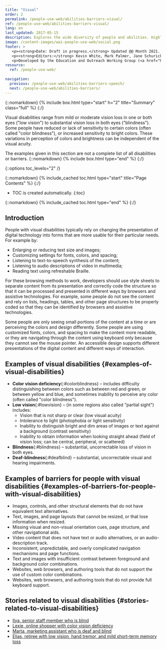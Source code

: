 ```yaml
---
title: "Visual"
order: 2
permalink: /people-use-web/abilities-barriers-visual/
ref: /people-use-web/abilities-barriers-visual/
lang: en
last_updated: 2017-05-15
description: Explores the wide diversity of people and abilities. Highlights accessibility barriers that people may experience because of inaccessible digital technology.
image: /content-images/wai-people-use-web/social.png
footer: >
   <p><strong>Date: Draft in progress.</strong> Updated @@ Month 2021. First published Month 20@@. CHANGELOG.</p>
   <p><strong>Editors:</strong> Kevin White, Mark Palmer, Jane Schurick, and <a href="https://www.w3.org/People/shadi/">Shadi Abou_Zahra</a>.  <strong>Contributors:</strong> @@name, @@name, and <a href="https://www.w3.org/groups/wg/eowg/participants">participants of EOWG</a>. ACKNOWLEDGEMENTS lists past editors and additional contributors.</p>
   <p>Developed by the Education and Outreach Working Group (<a href="http://www.w3.org/WAI/EO/">EOWG</a>). Previously developed with the <a href="https://www.w3.org/WAI/EO/2008/wai-age-tf">WAI-AGE Task Force</a>, with support of the <a href="https://www.w3.org/WAI/WAI-AGE/">WAI-AGE Project</a>.</p>
resource:
  ref: /people-use-web/
  
navigation:
  previous: /people-use-web/abilities-barriers-speech/
  next: /people-use-web/abilities-barriers/
---
```


{::nomarkdown}
{% include box.html type="start" h="2" title="Summary" class="full" %}
{:/}

Visual disabilities range from mild or moderate vision loss in one or both eyes ("low vision") to substantial vision loss in both eyes ("blindness"). Some people have reduced or lack of sensitivity to certain colors (often called "color blindness"), or increased sensitivity to bright colors. These variations in perception of colors and brightness can be independent of the visual acuity.

The examples given in this section are not a complete list of all disabilities or barriers.
{::nomarkdown}
{% include box.html type="end" %}
{:/}


{::options toc_levels="2" /}

{::nomarkdown}
{% include_cached toc.html type="start" title="Page Contents" %}
{:/}

-   TOC is created automatically.
{:toc}

{::nomarkdown}
{% include_cached toc.html type="end" %}
{:/}

## Introduction

People with visual disabilities typically rely on changing the presentation of digital technology into forms that are more usable for their particular needs. For example by:

-   Enlarging or reducing text size and images;
-   Customizing settings for fonts, colors, and spacing;
-   Listening to text-to-speech synthesis of the content;
-   Listening to audio descriptions of video in multimedia;
-   Reading text using refreshable Braille.

For these browsing methods to work, developers should use style sheets to separate content from its presentation and correctly code the structure so that it can be processed and presented in different ways by browsers and assistive technologies. For example, some people do not see the content and rely on lists, headings, tables, and other page structures to be properly coded so that they can be identified by browsers and assistive technologies.

Some people are only seeing small portions of the content at a time or are perceiving the colors and design differently. Some people are using customized fonts, colors, and spacing to make the content more readable, or they are navigating through the content using keyboard only because they cannot see the mouse pointer. An accessible design supports different presentations of the digital content and different ways of interaction.

## Examples of visual disabilities {#examples-of-visual-disabilities}

- **Color vision deficiency**{:#colorblindness} – includes difficulty distinguishing between colors such as between red and green, or between yellow and blue, and sometimes inability to perceive any color (often called "color blindness"). 
- **Low vision**{:#lowvision} – (in some regions also called "partial sight") includes: 
   - Vision that is not sharp or clear (low visual acuity)
   - Intolerance to light (photophobia or light sensitivity)
   - Inability to distinguish bright and dim areas of images or text against a background (contrast sensitivity)
   - Inability to obtain information when looking straight ahead (field of vision loss; can be central, peripheral, or scattered)
- **Blindness**{:#blindness} – substantial, uncorrectable loss of vision in both eyes. 
- **Deaf-blindness**{:#deafblind} – substantial, uncorrectable visual and hearing impairments.

## Examples of barriers for people with visual disabilities {#examples-of-barriers-for-people-with-visual-disabilities}

- Images, controls, and other structural elements that do not have equivalent text alternatives. 
- Text, images, and page layouts that cannot be resized, or that lose information when resized. 
- Missing visual and non-visual orientation cues, page structure, and other navigational aids. 
- Video content that does not have text or audio alternatives, or an audio-description track. 
- Inconsistent, unpredictable, and overly complicated navigation mechanisms and page functions. 
- Text and images with insufficient contrast between foreground and background color combinations. 
- Websites, web browsers, and authoring tools that do not support the use of custom color combinations. 
- Websites, web browsers, and authoring tools that do not provide full keyboard support.

## Stories related to visual disabilities {#stories-related-to-visual-disabilities}

- [Ilya, senior staff member who is blind](/people-use-web/user-stories-three/) 
- [Lexie, online shopper with color vision deficiency](/people-use-web/user-stories-four/)
- [Marta, marketing assistant who is deaf and blind](/people-use-web/user-stories-seven/)
- [Elias, retiree with low vision, hand tremor, and mild short-term memory loss](/people-use-web/user-stories-nine/) 
